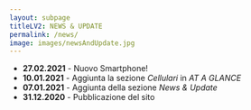 ```yaml
---
layout: subpage
titleLV2: NEWS & UPDATE
permalink: /news/
image: images/newsAndUpdate.jpg
---
```


* **27.02.2021** - Nuovo Smartphone!
* **10.01.2021** - Aggiunta la sezione *Cellulari* in *AT A GLANCE*
* **07.01.2021** - Aggiunta della sezione *News & Update*
* **31.12.2020** - Pubblicazione del sito
